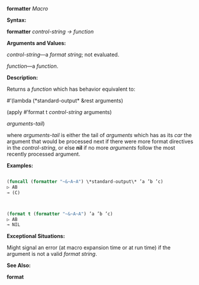 **formatter** *Macro* 



**Syntax:** 



**formatter** *control-string → function* 



**Arguments and Values:** 



*control-string*—a *format string*; not evaluated. 



*function*—a *function*. 



**Description:** 



Returns a *function* which has behavior equivalent to: 



#’(lambda (\*standard-output\* &amp;rest arguments) 



(apply #’format t *control-string* arguments) 



*arguments-tail*) 



where *arguments-tail* is either the tail of *arguments* which has as its *car* the argument that would be processed next if there were more format directives in the *control-string*, or else **nil** if no more *arguments* follow the most recently processed argument. 



**Examples:**
```lisp

(funcall (formatter "~&~A~A") \*standard-output\* ’a ’b ’c) 
▷ AB 
→ (C) 



(format t (formatter "~&~A~A") ’a ’b ’c) 
▷ AB 
→ NIL 

```
**Exceptional Situations:** 



Might signal an error (at macro expansion time or at run time) if the argument is not a valid *format string*. 



**See Also:** 



**format** 



